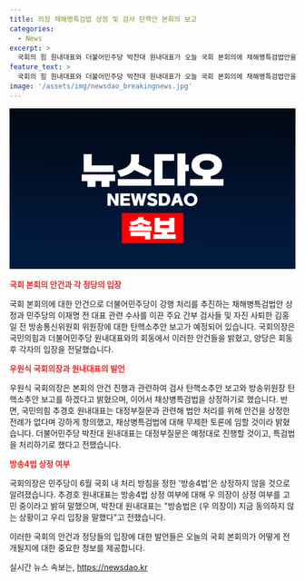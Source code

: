 ```yaml
---
title: 의장 채해병특검법 상정 및 검사 탄핵안 본회의 보고
categories:
  - News
excerpt: >
  국회의 힘 원내대표와 더불어민주당 박찬대 원내대표가 오늘 국회 본회의에 채해병특검법안을 상정하는 등의 논의를 했습니다. 추가로, 이재명 전 대표 관련 수사 및 김홍일 전 방송통신위원회 위원장의 탄핵소추안에 대한 보고도 이뤄졌는데, 국민의힘은 특검법에 대한 무제한 토론에 임할 것을 밝히며, 민주당은 특검법 처리에 대한 요청을 거부하지 않겠다고 했습니다. 또한, 민주당이 6월 국회 내 처리 방침을 정한 방송4법은 상정하지 않을 것으로 전해졌습니다. (150자)
feature_text: >
  국회의 힘 원내대표와 더불어민주당 박찬대 원내대표가 오늘 국회 본회의에 채해병특검법안을 상정하는 등의 논의를 했습니다. 추가로, 이재명 전 대표 관련 수사 및 김홍일 전 방송통신위원회 위원장의 탄핵소추안에 대한 보고도 이뤄졌는데, 국민의힘은 특검법에 대한 무제한 토론에 임할 것을 밝히며, 민주당은 특검법 처리에 대한 요청을 거부하지 않겠다고 했습니다. 또한, 민주당이 6월 국회 내 처리 방침을 정한 방송4법은 상정하지 않을 것으로 전해졌습니다. (150자)
image: '/assets/img/newsdao_breakingnews.jpg'
---
```


<p><img src="/assets/img/newsdao_breakingnews.jpg" alt="bookingtag 속보" /></p>

<p><b><span style="color: #ee2323;">국회 본회의 안건과 각 정당의 입장</span></b></p>

<p data-ke-size="size16">국회 본회의에 대한 안건으로 더불어민주당이 강행 처리를 추진하는 채해병특검법안 상정과 민주당의 이재명 전 대표 관련 수사를 이끈 주요 간부 검사들 및 자진 사퇴한 김홍일 전 방송통신위원회 위원장에 대한 탄핵소추안 보고가 예정되어 있습니다. 국회의장은 국민의힘과 더불어민주당 원내대표와의 회동에서 이러한 안건들을 밝혔고, 양당은 회동 후 각자의 입장을 전달했습니다.</p>

<p><b><span style="color: #ee2323;">우원식 국회의장과 원내대표의 발언</span></b></p>

<p data-ke-size="size16">우원식 국회의장은 본회의 안건 진행과 관련하여 검사 탄핵소추안 보고와 방송위원장 탄핵소추안 보고를 하겠다고 밝혔으며, 이어서 채상병특검법을 상정하기로 했습니다. 반면, 국민의힘 추경호 원내대표는 대정부질문과 관련해 법안 처리를 위해 안건을 상정한 전례가 없다며 강하게 항의했고, 채상병특검법에 대해 무제한 토론에 임할 것이라 밝혔습니다. 더불어민주당 박찬대 원내대표는 대정부질문은 예정대로 진행할 것이고, 특검법을 처리하기로 했다고 전했습니다.</p>

<p><b><span style="color: #ee2323;">방송4법 상정 여부</span></b></p>

<p data-ke-size="size16">국회의장은 민주당이 6월 국회 내 처리 방침을 정한 '방송4법'은 상정하지 않을 것으로 알려졌습니다. 추경호 원내대표는 방송4법 상정 여부에 대해 우 의장이 상정 여부를 고민 중이라고 밝혀 말했으며, 박찬대 원내대표는 "방송법은 (우 의장이) 지금 동의하지 않는 상황이고 우리 입장을 말했다"고 전했습니다.</p>

<p>이러한 국회의 안건과 정당들의 입장에 대한 발언들은 오늘의 국회 본회의가 어떻게 전개될지에 대한 중요한 정보를 제공합니다.</p>
실시간 뉴스 속보는, <a href="https://newsdao.kr" rel="dofollow">https://newsdao.kr</a>


